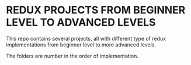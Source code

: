 # REDUX PROJECTS FROM BEGINNER LEVEL TO ADVANCED LEVELS

This repo contains several projects, all with different type of redux implementations from beginner level to more advanced levels. 

The folders are number in the order of implementation.
